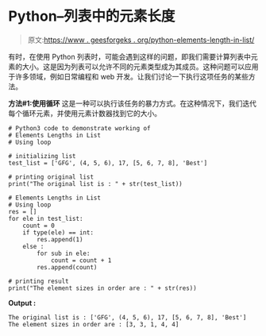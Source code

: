 # Python–列表中的元素长度

> 原文:[https://www . geesforgeks . org/python-elements-length-in-list/](https://www.geeksforgeeks.org/python-elements-lengths-in-list/)

有时，在使用 Python 列表时，可能会遇到这样的问题，即我们需要计算列表中元素的大小。这是因为列表可以允许不同的元素类型成为其成员。这种问题可以应用于许多领域，例如日常编程和 web 开发。让我们讨论一下执行这项任务的某些方法。

**方法#1:使用循环**
这是一种可以执行该任务的暴力方式。在这种情况下，我们迭代每个循环元素，并使用元素计数器找到它的大小。

```
# Python3 code to demonstrate working of 
# Elements Lengths in List
# Using loop

# initializing list
test_list = ['GFG', (4, 5, 6), 17, [5, 6, 7, 8], 'Best']

# printing original list
print("The original list is : " + str(test_list))

# Elements Lengths in List
# Using loop
res = []
for ele in test_list:
    count = 0
    if type(ele) == int:
        res.append(1)
    else :
        for sub in ele:
            count = count + 1
        res.append(count)

# printing result 
print("The element sizes in order are : " + str(res)) 
```

**Output :**

```
The original list is : ['GFG', (4, 5, 6), 17, [5, 6, 7, 8], 'Best']
The element sizes in order are : [3, 3, 1, 4, 4]

```